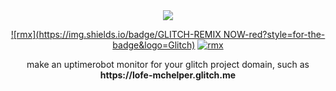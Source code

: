 <div align="center">

<img src="https://s.lofe.xyz/da766">

[![rmx](https://img.shields.io/badge/GLITCH-REMIX NOW-red?style=for-the-badge&logo=Glitch)](https://glitch.com/edit/#!/remix/lofe-mchelper)
[![rmx](https://img.shields.io/badge/LICENSE-MIT-yellow?style=for-the-badge)](https://github.com/OfficialLofe/MCHelper/blob/master/LICENSE)
</center>
make an uptimerobot monitor for your glitch project domain, such as <b>https://lofe-mchelper.glitch.me</b>
</div>

